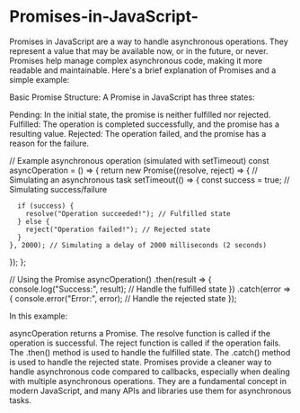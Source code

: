 # Promises-in-JavaScript-
Promises in JavaScript are a way to handle asynchronous operations. They represent a value that may be available now, or in the future, or never. Promises help manage complex asynchronous code, making it more readable and maintainable.
Here's a brief explanation of Promises and a simple example:

Basic Promise Structure:
A Promise in JavaScript has three states:

Pending: In the initial state, the promise is neither fulfilled nor rejected.
Fulfilled: The operation is completed successfully, and the promise has a resulting value.
Rejected: The operation failed, and the promise has a reason for the failure.

// Example asynchronous operation (simulated with setTimeout)
const asyncOperation = () => {
  return new Promise((resolve, reject) => {
    // Simulating an asynchronous task
    setTimeout(() => {
      const success = true; // Simulating success/failure

      if (success) {
        resolve("Operation succeeded!"); // Fulfilled state
      } else {
        reject("Operation failed!"); // Rejected state
      }
    }, 2000); // Simulating a delay of 2000 milliseconds (2 seconds)
  });
};

// Using the Promise
asyncOperation()
  .then(result => {
    console.log("Success:", result); // Handle the fulfilled state
  })
  .catch(error => {
    console.error("Error:", error); // Handle the rejected state
  });

  In this example:

asyncOperation returns a Promise.
The resolve function is called if the operation is successful.
The reject function is called if the operation fails.
The .then() method is used to handle the fulfilled state.
The .catch() method is used to handle the rejected state.
Promises provide a cleaner way to handle asynchronous code compared to callbacks, especially when dealing with multiple asynchronous operations. They are a fundamental concept in modern JavaScript, and many APIs and libraries use them for asynchronous tasks.
